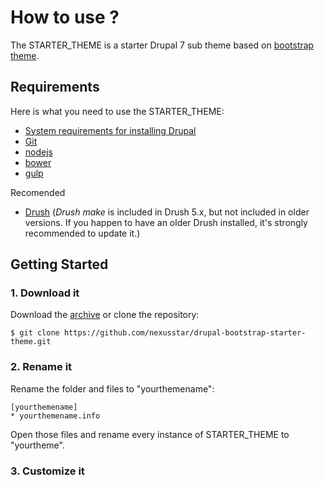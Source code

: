 # How to use ?

The STARTER_THEME is a starter Drupal 7 sub theme based on [bootstrap theme](https://www.drupal.org/project/bootstrap).


## Requirements

Here is what you need to use the STARTER_THEME:
* [System requirements for installing Drupal](http://drupal.org/requirements)
* [Git](http://git-scm.com)
* [nodejs](https://nodejs.org/)
* [bower](http://bower.io/)
* [gulp](http://gulpjs.com/)

Recomended
* [Drush](http://drupal.org/project/drush) (*Drush make* is included in Drush 5.x, but not included in older versions. If you happen to have an older Drush installed, it's strongly recommended to update it.)


## Getting Started

### 1. Download it

Download the [archive](https://github.com/nexusstar/drupal-bootstrap-starter-theme/archive/master.zip) or clone the repository:
```
$ git clone https://github.com/nexusstar/drupal-bootstrap-starter-theme.git
```

### 2. Rename it

Rename the folder and files to "yourthemename":
```
[yourthemename]
* yourthemename.info
```

Open those files and rename every instance of STARTER_THEME to "yourtheme".


### 3. Customize it
